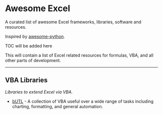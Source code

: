 # Awesome Excel

A curated list of awesome Excel frameworks, libraries, software and resources.

Inspired by [awesome-python](https://github.com/vinta/awesome-python).

TOC will be added here

This will contain a list of Excel related resources for formulas, VBA, and all other parts of development.

---

## VBA Libraries

_Libraries to extend Excel via VBA._

- [bUTL](https://github.com/byronwall/bUTL) - A collection of VBA useful over a wide range of tasks including charting, formatting, and general automation.
